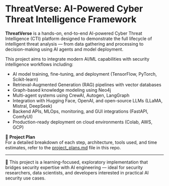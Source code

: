
# ThreatVerse: AI-Powered Cyber Threat Intelligence Framework

**ThreatVerse** is a hands-on, end-to-end AI-powered Cyber Threat Intelligence (CTI) platform designed to demonstrate the full lifecycle of intelligent threat analysis — from data gathering and processing to decision-making using AI agents and model deployment.

This project aims to integrate modern AI/ML capabilities with security intelligence workflows including:

- AI model training, fine-tuning, and deployment (TensorFlow, PyTorch, Scikit-learn)
- Retrieval-Augmented Generation (RAG) pipelines with vector databases
- Graph-based knowledge modeling using Neo4j
- Multi-agent systems using CrewAI, Autogen, LangGraph
- Integration with Hugging Face, OpenAI, and open-source LLMs (LLaMA, Mistral, DeepSeek)
- Backend APIs, MLOps, monitoring, and GUI integrations (FastAPI, ComfyUI)
- Production-ready deployment on cloud environments (Colab, AWS, GCP)

🔗 **Project Plan**  
For a detailed breakdown of each step, architecture, tools used, and time estimates, refer to the [project_plans.md](project_plans.md) file in this repo.

---

🚀 This project is a learning-focused, exploratory implementation that bridges security expertise with AI engineering — ideal for security researchers, data scientists, and developers interested in practical AI security use cases.
